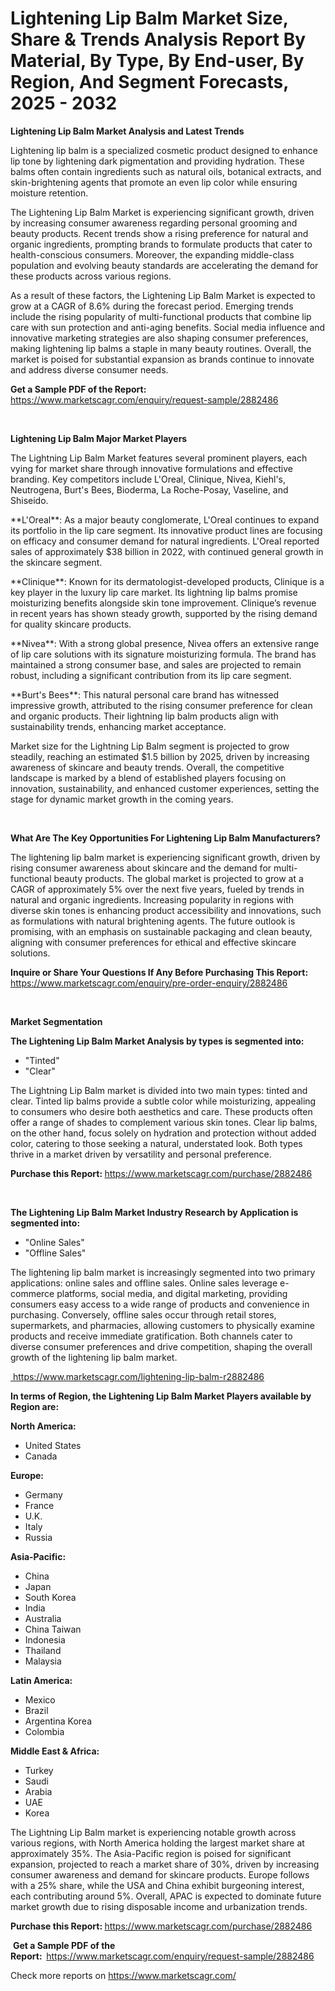 <p><h1>Lightening Lip Balm Market Size, Share & Trends Analysis Report By Material, By Type, By End-user, By Region, And Segment Forecasts, 2025 - 2032</h1></p><p><strong>Lightening Lip Balm Market Analysis and Latest Trends</strong></p>
<p><p>Lightening lip balm is a specialized cosmetic product designed to enhance lip tone by lightening dark pigmentation and providing hydration. These balms often contain ingredients such as natural oils, botanical extracts, and skin-brightening agents that promote an even lip color while ensuring moisture retention.</p><p>The Lightening Lip Balm Market is experiencing significant growth, driven by increasing consumer awareness regarding personal grooming and beauty products. Recent trends show a rising preference for natural and organic ingredients, prompting brands to formulate products that cater to health-conscious consumers. Moreover, the expanding middle-class population and evolving beauty standards are accelerating the demand for these products across various regions. </p><p>As a result of these factors, the Lightening Lip Balm Market is expected to grow at a CAGR of 8.6% during the forecast period. Emerging trends include the rising popularity of multi-functional products that combine lip care with sun protection and anti-aging benefits. Social media influence and innovative marketing strategies are also shaping consumer preferences, making lightening lip balms a staple in many beauty routines. Overall, the market is poised for substantial expansion as brands continue to innovate and address diverse consumer needs.</p></p>
<p><strong>Get a Sample PDF of the Report:&nbsp;</strong> <a href="https://www.marketscagr.com/enquiry/request-sample/2882486?utm_campaign=1126&utm_medium=2&utm_source=Github&utm_content=ia&utm_term=13032025&utm_id=lightening-lip-balm">https://www.marketscagr.com/enquiry/request-sample/2882486</a></p>
<p>&nbsp;</p>
<p><strong>Lightening Lip Balm Major Market Players</strong></p>
<p><p>The Lightning Lip Balm Market features several prominent players, each vying for market share through innovative formulations and effective branding. Key competitors include L'Oreal, Clinique, Nivea, Kiehl's, Neutrogena, Burt's Bees, Bioderma, La Roche-Posay, Vaseline, and Shiseido.</p><p>**L'Oreal**: As a major beauty conglomerate, L'Oreal continues to expand its portfolio in the lip care segment. Its innovative product lines are focusing on efficacy and consumer demand for natural ingredients. L'Oreal reported sales of approximately $38 billion in 2022, with continued general growth in the skincare segment.</p><p>**Clinique**: Known for its dermatologist-developed products, Clinique is a key player in the luxury lip care market. Its lightning lip balms promise moisturizing benefits alongside skin tone improvement. Clinique’s revenue in recent years has shown steady growth, supported by the rising demand for quality skincare products.</p><p>**Nivea**: With a strong global presence, Nivea offers an extensive range of lip care solutions with its signature moisturizing formula. The brand has maintained a strong consumer base, and sales are projected to remain robust, including a significant contribution from its lip care segment.</p><p>**Burt's Bees**: This natural personal care brand has witnessed impressive growth, attributed to the rising consumer preference for clean and organic products. Their lightning lip balm products align with sustainability trends, enhancing market acceptance.</p><p>Market size for the Lightning Lip Balm segment is projected to grow steadily, reaching an estimated $1.5 billion by 2025, driven by increasing awareness of skincare and beauty trends. Overall, the competitive landscape is marked by a blend of established players focusing on innovation, sustainability, and enhanced customer experiences, setting the stage for dynamic market growth in the coming years.</p></p>
<p>&nbsp;</p>
<p><strong>What Are The Key Opportunities For Lightening Lip Balm Manufacturers?</strong></p>
<p><p>The lightening lip balm market is experiencing significant growth, driven by rising consumer awareness about skincare and the demand for multi-functional beauty products. The global market is projected to grow at a CAGR of approximately 5% over the next five years, fueled by trends in natural and organic ingredients. Increasing popularity in regions with diverse skin tones is enhancing product accessibility and innovations, such as formulations with natural brightening agents. The future outlook is promising, with an emphasis on sustainable packaging and clean beauty, aligning with consumer preferences for ethical and effective skincare solutions.</p></p>
<p><strong>Inquire or Share Your Questions If Any Before Purchasing This Report:</strong> <a href="https://www.marketscagr.com/enquiry/pre-order-enquiry/2882486?utm_campaign=1126&utm_medium=2&utm_source=Github&utm_content=ia&utm_term=13032025&utm_id=lightening-lip-balm">https://www.marketscagr.com/enquiry/pre-order-enquiry/2882486</a></p>
<p>&nbsp;</p>
<p><strong>Market Segmentation</strong></p>
<p><strong>The Lightening Lip Balm Market Analysis by types is segmented into:</strong></p>
<p><ul><li>"Tinted"</li><li>"Clear"</li></ul></p>
<p><p>The Lightning Lip Balm market is divided into two main types: tinted and clear. Tinted lip balms provide a subtle color while moisturizing, appealing to consumers who desire both aesthetics and care. These products often offer a range of shades to complement various skin tones. Clear lip balms, on the other hand, focus solely on hydration and protection without added color, catering to those seeking a natural, understated look. Both types thrive in a market driven by versatility and personal preference.</p></p>
<p><strong>Purchase this Report:&nbsp;</strong><a href="https://www.marketscagr.com/purchase/2882486?utm_campaign=1126&utm_medium=2&utm_source=Github&utm_content=ia&utm_term=13032025&utm_id=lightening-lip-balm">https://www.marketscagr.com/purchase/2882486</a></p>
<p>&nbsp;</p>
<p><strong>The Lightening Lip Balm Market Industry Research by Application is segmented into:</strong></p>
<p><ul><li>"Online Sales"</li><li>"Offline Sales"</li></ul></p>
<p><p>The lightening lip balm market is increasingly segmented into two primary applications: online sales and offline sales. Online sales leverage e-commerce platforms, social media, and digital marketing, providing consumers easy access to a wide range of products and convenience in purchasing. Conversely, offline sales occur through retail stores, supermarkets, and pharmacies, allowing customers to physically examine products and receive immediate gratification. Both channels cater to diverse consumer preferences and drive competition, shaping the overall growth of the lightening lip balm market.</p></p>
<p><a href="https://www.marketscagr.com/lightening-lip-balm-r2882486?utm_campaign=1126&utm_medium=2&utm_source=Github&utm_content=ia&utm_term=13032025&utm_id=lightening-lip-balm">&nbsp;https://www.marketscagr.com/lightening-lip-balm-r2882486</a></p>
<p><strong>In terms of Region, the Lightening Lip Balm Market Players available by Region are:</strong></p>
<p>
    <p> <strong> North America: </strong>
        <ul>
            <li>United States</li>
            <li>Canada</li>
        </ul>
        </p> 
    <p> <strong> Europe: </strong>
        <ul>
            <li>Germany</li>
            <li>France</li>
            <li>U.K.</li>
            <li>Italy</li>
            <li>Russia</li>
        </ul>
        </p> 
    <p> <strong> Asia-Pacific: </strong>
        <ul>
            <li>China</li>
            <li>Japan</li>
            <li>South Korea</li>
            <li>India</li>
            <li>Australia</li>
            <li>China Taiwan</li>
            <li>Indonesia</li>
            <li>Thailand</li>
            <li>Malaysia</li>
        </ul>
        </p> 
    <p> <strong> Latin America: </strong>
        <ul>
            <li>Mexico</li>
            <li>Brazil</li>
            <li>Argentina Korea</li>
            <li>Colombia</li>
        </ul>
        </p> 
    <p> <strong> Middle East & Africa: </strong>
        <ul>
            <li>Turkey</li>
            <li>Saudi</li>
            <li>Arabia</li>
            <li>UAE</li>
            <li>Korea</li>
        </ul>
    </p>
    </p>
<p><p>The Lightning Lip Balm market is experiencing notable growth across various regions, with North America holding the largest market share at approximately 35%. The Asia-Pacific region is poised for significant expansion, projected to reach a market share of 30%, driven by increasing consumer awareness and demand for skincare products. Europe follows with a 25% share, while the USA and China exhibit burgeoning interest, each contributing around 5%. Overall, APAC is expected to dominate future market growth due to rising disposable income and urbanization trends.</p></p>
<p><strong>Purchase this Report: </strong><a href="https://www.marketscagr.com/purchase/2882486?utm_campaign=1126&utm_medium=2&utm_source=Github&utm_content=ia&utm_term=13032025&utm_id=lightening-lip-balm">https://www.marketscagr.com/purchase/2882486</a></p>
<p>&nbsp;<strong>Get a Sample PDF of the Report:&nbsp;&nbsp;</strong><a href="https://www.marketscagr.com/enquiry/request-sample/2882486?utm_campaign=1126&utm_medium=2&utm_source=Github&utm_content=ia&utm_term=13032025&utm_id=lightening-lip-balm">https://www.marketscagr.com/enquiry/request-sample/2882486</a></p>
<p><strong></strong></p>
<p>Check more reports on <a href="https://www.marketscagr.com/?utm_campaign=1126&utm_medium=2&utm_source=Github&utm_content=ia&utm_term=13032025&utm_id=lightening-lip-balm">https://www.marketscagr.com/</a></p>